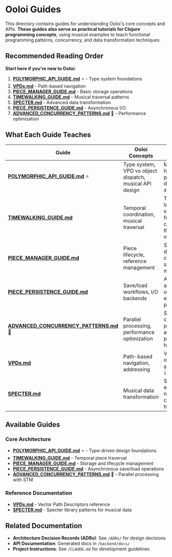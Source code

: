 # Ooloi Guides

This directory contains guides for understanding Ooloi's core concepts and APIs. **These guides also serve as practical tutorials for Clojure programming concepts**, using musical examples to teach functional programming patterns, concurrency, and data transformation techniques.

## Recommended Reading Order

**Start here if you're new to Ooloi:**

1. **[POLYMORPHIC_API_GUIDE.md](POLYMORPHIC_API_GUIDE.md)** ⭐ - Type system foundations
2. **[VPDs.md](VPDs.md)** - Path-based navigation
3. **[PIECE_MANAGER_GUIDE.md](PIECE_MANAGER_GUIDE.md)** - Basic storage operations
4. **[TIMEWALKING_GUIDE.md](TIMEWALKING_GUIDE.md)** - Musical traversal patterns
5. **[SPECTER.md](SPECTER.md)** - Advanced data transformation
6. **[PIECE_PERSISTENCE_GUIDE.md](PIECE_PERSISTENCE_GUIDE.md)** - Asynchronous I/O
7. **[ADVANCED_CONCURRENCY_PATTERNS.md](ADVANCED_CONCURRENCY_PATTERNS.md)** 🔴 - Performance optimization

## What Each Guide Teaches

| Guide | Ooloi Concepts | Clojure Concepts |
|-------|----------------|------------------|
| **[POLYMORPHIC_API_GUIDE.md](POLYMORPHIC_API_GUIDE.md)** ⭐ | Type system, VPD vs object dispatch, musical API design | Multimethods, hierarchies, polymorphic dispatch, `derive`/`isa?` |
| **[TIMEWALKING_GUIDE.md](TIMEWALKING_GUIDE.md)** | Temporal coordination, musical traversal | Transducers, lazy sequences, functional composition, threading macros |
| **[PIECE_MANAGER_GUIDE.md](PIECE_MANAGER_GUIDE.md)** | Piece lifecycle, reference management | STM (refs, dosync), concurrent state management |
| **[PIECE_PERSISTENCE_GUIDE.md](PIECE_PERSISTENCE_GUIDE.md)** | Save/load workflows, I/O backends | Agents, asynchronous operations, error handling patterns |
| **[ADVANCED_CONCURRENCY_PATTERNS.md](ADVANCED_CONCURRENCY_PATTERNS.md)** 🔴 | Parallel processing, performance optimization | STM coordination, parallel algorithms, performance tuning |
| **[VPDs.md](VPDs.md)** | Path-based navigation, addressing | Vector operations, `get-in`/`update-in` patterns |
| **[SPECTER.md](SPECTER.md)** | Musical data transformation | Specter library, efficient navigation, complex transformations |

## Available Guides

### Core Architecture
- **[POLYMORPHIC_API_GUIDE.md](POLYMORPHIC_API_GUIDE.md)** ⭐ - Type-driven design foundations
- **[TIMEWALKING_GUIDE.md](TIMEWALKING_GUIDE.md)** - Temporal piece traversal
- **[PIECE_MANAGER_GUIDE.md](PIECE_MANAGER_GUIDE.md)** - Storage and lifecycle management
- **[PIECE_PERSISTENCE_GUIDE.md](PIECE_PERSISTENCE_GUIDE.md)** - Asynchronous save/load operations
- **[ADVANCED_CONCURRENCY_PATTERNS.md](ADVANCED_CONCURRENCY_PATTERNS.md)** 🔴 - Parallel processing with STM

### Reference Documentation
- **[VPDs.md](VPDs.md)** - Vector Path Descriptors reference
- **[SPECTER.md](SPECTER.md)** - Specter library patterns for musical data

## Related Documentation

- **Architecture Decision Records (ADRs)**: See `/ADRs/` for design decisions
- **API Documentation**: Generated docs in `/backend/docs/`
- **Project Instructions**: See `/CLAUDE.md` for development guidelines
